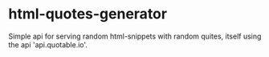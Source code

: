 # html-quotes-generator
Simple api for serving random html-snippets with random quites, itself using the api 'api.quotable.io'.
